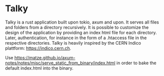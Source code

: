 # Talky 

Talky is a rust application built upon tokio, axum and upon. It serves all files and folders from a directory recursively. It is possible to customize the design of the application by providing an index html file for each directory. Later, authentication, for instance in the form of a .htaccess file in the respective directories. Talky is heavily inspired by the CERN Indico plattform: https://indico.cern.ch. 


Use https://matze.github.io/axum-notes/notes/misc/serve_static_from_binary/index.html in order to bake the default index.html into the binary.